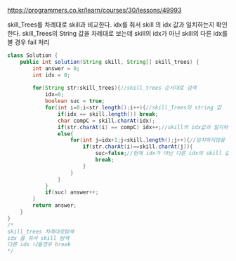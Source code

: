 https://programmers.co.kr/learn/courses/30/lessons/49993
  
  skill_Trees를 차례대로 skill과 비교한다.
  idx를 줘서 skill 의 idx 값과 일치하는지 확인한다.
  skill_Trees의 String 값을 차례대로 보는데 skill의 idx가 아닌 skill의 다른 idx를 볼 경우 fail 처리
  
```java
class Solution {
    public int solution(String skill, String[] skill_trees) {
        int answer = 0;
        int idx = 0;
        
        for(String str:skill_trees){//skill_trees 순서대로 검색
            idx=0;
            boolean suc = true;
            for(int i=0;i<str.length();i++){//skill_Trees의 string 값
                if(idx == skill.length()) break;
                char compC = skill.charAt(idx);
                if(str.charAt(i) == compC) idx++;//skill의 idx값과 일치하면 idx++
                else{
                    for(int j=idx+1;j<skill.length();j++){//일치하지않을 경우 skill의 다른 idx와 같은지 검색
                        if(str.charAt(i)==skill.charAt(j)){
                            suc=false;//현재 idx가 아닌 다른 idx의 skill 값일 경우 fail
                            break;
                        }
                    }
                }
            }
            if(suc) answer++;
        }
        return answer;
    }
}
/*
skill_trees 차례대로탐색
idx 를 줘서 skill 탐색
다른 idx 나올경우 break
*/
```
